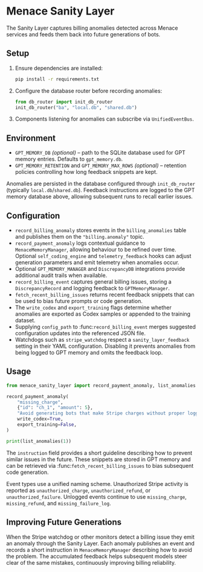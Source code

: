 # Menace Sanity Layer

The Sanity Layer captures billing anomalies detected across Menace services and
feeds them back into future generations of bots.

## Setup

1. Ensure dependencies are installed:
   ```bash
   pip install -r requirements.txt
   ```
2. Configure the database router before recording anomalies:
   ```python
   from db_router import init_db_router
   init_db_router("ba", "local.db", "shared.db")
   ```
3. Components listening for anomalies can subscribe via
   `UnifiedEventBus`.

## Environment

- `GPT_MEMORY_DB` *(optional)* – path to the SQLite database used for GPT memory
  entries. Defaults to `gpt_memory.db`.
- `GPT_MEMORY_RETENTION` and `GPT_MEMORY_MAX_ROWS` *(optional)* – retention
  policies controlling how long feedback snippets are kept.

Anomalies are persisted in the database configured through
`init_db_router` (typically `local.db`/`shared.db`).  Feedback instructions are
logged to the GPT memory database above, allowing subsequent runs to recall
earlier issues.

## Configuration

* `record_billing_anomaly` stores events in the `billing_anomalies`
  table and publishes them on the `"billing.anomaly"` topic.
* `record_payment_anomaly` logs contextual guidance to
  `MenaceMemoryManager`, allowing behaviour to be refined over time. Optional
  ``self_coding_engine`` and ``telemetry_feedback`` hooks can adjust generation
  parameters and emit telemetry when anomalies occur.
* Optional `GPT_MEMORY_MANAGER` and `DiscrepancyDB` integrations provide
  additional audit trails when available.
* `record_billing_event` captures general billing issues, storing a
  `DiscrepancyRecord` and logging feedback to `GPTMemoryManager`.
* `fetch_recent_billing_issues` returns recent feedback snippets that can be
  used to bias future prompts or code generation.
* The ``write_codex`` and ``export_training`` flags determine whether anomalies
  are exported as Codex samples or appended to the training dataset.
* Supplying ``config_path`` to :func:`record_billing_event` merges suggested
  configuration updates into the referenced JSON file.
* Watchdogs such as `stripe_watchdog` respect a `sanity_layer_feedback` setting
  in their YAML configuration. Disabling it prevents anomalies from being logged
  to GPT memory and omits the feedback loop.

## Usage

```python
from menace_sanity_layer import record_payment_anomaly, list_anomalies

record_payment_anomaly(
    "missing_charge",
    {"id": "ch_1", "amount": 5},
    "Avoid generating bots that make Stripe charges without proper logging or central routing.",
    write_codex=True,
    export_training=False,
)

print(list_anomalies(1))
```

The ``instruction`` field provides a short guideline describing how to prevent
similar issues in the future.  These snippets are stored in GPT memory and can
be retrieved via :func:`fetch_recent_billing_issues` to bias subsequent code
generation.

Event types use a unified naming scheme. Unauthorized Stripe activity
is reported as `unauthorized_charge`, `unauthorized_refund`, or
`unauthorized_failure`. Unlogged events continue to use
`missing_charge`, `missing_refund`, and `missing_failure_log`.

## Improving Future Generations

When the Stripe watchdog or other monitors detect a billing issue they emit an
anomaly through the Sanity Layer.  Each anomaly publishes an event and records a
short instruction in `MenaceMemoryManager` describing how to avoid the problem.
The accumulated feedback helps subsequent models steer clear of the same
mistakes, continuously improving billing reliability.
